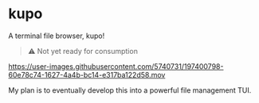 # kupo
A terminal file browser, kupo!

> ⚠️ Not yet ready for consumption

https://user-images.githubusercontent.com/5740731/197400798-60e78c74-1627-4a4b-bc14-e317ba122d58.mov

My plan is to eventually develop this into a powerful file management TUI.
